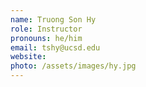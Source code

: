 ```yaml
---
name: Truong Son Hy
role: Instructor
pronouns: he/him
email: tshy@ucsd.edu
website: 
photo: /assets/images/hy.jpg
---
```

